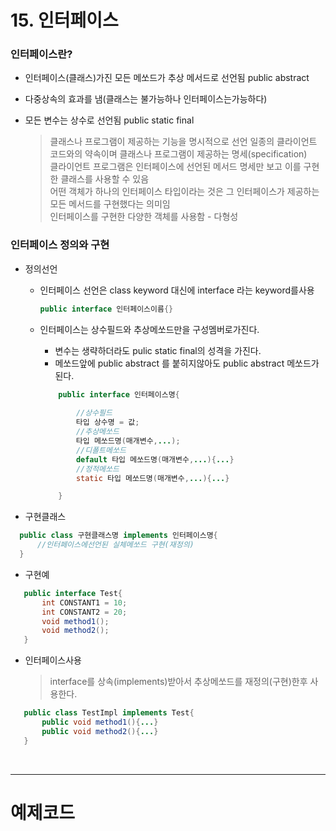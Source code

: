 # 15. 인터페이스


### 인터페이스란?

 - 인터페이스(클래스)가진 모든 메쏘드가 추상 메서드로 선언됨 public abstract
 - 다중상속의 효과를 냄(클래스는 불가능하나 인터페이스는가능하다)
 - 모든 변수는 상수로 선언됨 public static final

	>클래스나 프로그램이 제공하는 기능을 명시적으로 선언
    >일종의 클라이언트 코드와의 약속이며 클래스나 프로그램이 제공하는 명세(specification)<br>
    >클라이언트 프로그램은 인터페이스에 선언된 메서드 명세만 보고 이를 구현한 클래스를 사용할 수 있음<br>
    >어떤 객체가 하나의 인터페이스 타입이라는 것은 그 인터페이스가 제공하는 모든 메서드를 구현했다는 의미임<br>
    >인터페이스를 구현한 다양한 객체를 사용함 - 다형성<br>

### 인터페이스 정의와 구현

   - 정의선언
      * 인터페이스 선언은 class keyword 대신에 interface 라는 keyword를사용<br>
        ```java
		public interface 인터페이스이름{}
        ```
	  * 인터페이스는 상수필드와 추상메쏘드만을 구성멤버로가진다.
	     - 변수는 생략하더라도 pulic static final의 성격을 가진다.
		 - 메쏘드앞에 public abstract 를 붙히지않아도  public abstract 메쏘드가된다.

        ```java
			public interface 인터페이스명{
				
				//상수필드
				타입 상수명 = 값;
				//추상메쏘드
				타입 메쏘드명(매개변수,...);
				//디폴트메쏘드
				default 타입 메쏘드명(매개변수,...){...}
				//정적메쏘드
				static 타입 메쏘드명(매개변수,...){...}

			}
        ```

 
  - 구현클래스
  ```java
	public class 구현클래스명 implements 인터페이스명{
		//인터페이스에선언된 실체메쏘드 구현(재정의)
 	}
  ```
    
  
  - 구현예
 ```java
	public interface Test{
		int CONSTANT1 = 10;
		int CONSTANT2 = 20;
		void method1();
		void method2();
	}
 ```	
   - 인터페이스사용
      > interface를 상속(implements)받아서 추상메쏘드를 재정의(구현)한후 사용한다.
         
 ```java
	public class TestImpl implements Test{
		public void method1(){...}
		public void method2(){...}
	} 
 ```

<br>
<hr>

# 예제코드





